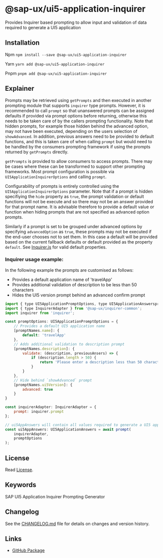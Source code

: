 # @sap-ux/ui5-application-inquirer

Provides Inquirer based prompting to allow input and validation of data required to generate a UI5 application

## Installation
Npm
`npm install --save @sap-ux/ui5-application-inquirer`

Yarn
`yarn add @sap-ux/ui5-application-inquirer`

Pnpm
`pnpm add @sap-ux/ui5-application-inquirer`

## Explainer

Prompts may be retrieved using `getPrompts` and then executed in another prompting module that supports `inquirer` type prompts. However, it is recommended to call `prompt` so that unanswered prompts can be assigned defaults if provided via prompt options before returning, otherwise this needs to be taken care of by the callers prompting functionality. Note that hidden prompts, for example those hidden behind the advanced option, may not have been executed, depending on the users selection of `showAdvanced`. In addition, previous answers need to be provided to default functions, and this is taken care of when calling `prompt` but would need to be handled by the consumers prompting framework if using the prompts returned by `getPrompts` directly.

`getPrompts` is provided to allow consumers to access prompts. There may be cases where these can be transformed to support other prompting frameworks. Most prompt configuration is possible via `UI5ApplicationInquirerOptions` and calling `prompt`. 

Configurability of prompts is entirely controlled using the `UI5ApplicationInquirerOptions` parameter. Note that if a prompt is hidden specifiying the `hide` property as `true`,
the prompt validation or default functions will not be execute and so there may not be an answer provided for that prompt name. It is advisable therefore to provide a default
value or function when hiding prompts that are not specified as advanced option prompts.

Similarly if a prompt is set to be grouped under advanced options by specifying `advancedOption` as `true`, these prompts may not be executed if the end-user chooses not to set them. In this case a default will be provided based on the current fallback defaults or default provided as the property `default`. 
See [Inquirer.js](https://www.npmjs.com/package/inquirer) for valid default properties.

### Inquirer usage example:

In the following example the prompts are customised as follows:

- Provides a default application name of 'travelApp'
- Provides additional validation of description to be less than 50 characters
- Hides the UI5 version prompt behind an advanced confirm prompt

```javascript
import { type UI5ApplicationPromptOptions, type UI5ApplicationAnswerspromptNames, prompt } from '@sap-ux/ui5-application-inquirer';
import { type InquirerAdapter } from '@sap-ux/inquirer-common';
import inquirer from 'inquirer';

const promptOptions: UI5ApplicationPromptOptions = {
    // Provides a default UI5 application name
    [promptNames.name]: {
        default: 'travelApp'
    },
    // Adds additional validation to description prompt
    [promptNames.description]: {
        validate: (description, previousAnsers) => {
            if (description.length > 50) {
                return 'Please enter a description less than 50 characters'
            }
        }
    },
    // Hide behind `showAdvanced` prompt
    [promptNames.ui5Version]: {
        advanced: true
    }
}

const inquirerAdapter: InquirerAdapter = {
    prompt: inquirer.prompt
};

// ui5AppAnswers will contain all values required to generate a UI5 app
const ui5AppAnswers: UI5ApplicationAnswers = await prompt(
    inquirerAdapter,
    promptOptions
);

```
## License

Read [License](./LICENSE).

## Keywords
SAP UI5 Application
Inquirer
Prompting
Generator

## Changelog

See the [CHANGELOG.md](https://github.com/SAP/open-ux-tools/blob/main/packages/ui5-application-inquirer/CHANGELOG.md) file for details on changes and version history.
## Links

- [GitHub Package](https://github.com/SAP/open-ux-tools/tree/main/packages/ui5-application-inquirer)